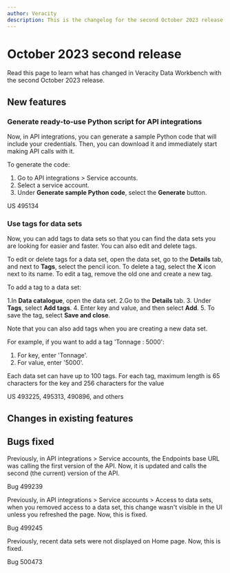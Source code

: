 ```yaml
---
author: Veracity
description: This is the changelog for the second October 2023 release of Data Workbench.
---
```


# October 2023 second release

Read this page to learn what has changed in Veracity Data Workbench with the second October 2023 release.

## New features

### Generate ready-to-use Python script for API integrations

Now, in API integrations, you can generate a sample Python code that will include your credentials. Then, you can download it and immediately start making API calls with it.

To generate the code:
1. Go to API integrations > Service accounts.
2. Select a service account.
3. Under **Generate sample Python code**, select the **Generate** button.

US 495134

### Use tags for data sets

Now, you can add tags to data sets so that you can find the data sets you are looking for easier and faster. You can also edit and delete tags.

To edit or delete tags for a data set, open the data set, go to the **Details** tab, and next to **Tags**, select the pencil icon. To delete a tag, select the **X** icon next to its name. To edit a tag, remove the old one and create a new tag.

To add a tag to a data set:

1.In **Data catalogue**, open the data set.
2.Go to the **Details** tab.
3. Under **Tags**, select **Add tags**.
4. Enter key and value, and then select **Add**.
5. To save the tag, select **Save and close**.

Note that you can also add tags when you are creating a new data set.

For example, if you want to add a tag 'Tonnage : 5000':
1. For key, enter 'Tonnage'.
2. For value, enter '5000'.

Each data set can have up to 100 tags. For each tag, maximum length is 65 characters for the key and 256 characters for the value

US 493225, 495313, 490896, and others

## Changes in existing features

## Bugs fixed

Previously, in API integrations > Service accounts, the Endpoints base URL was calling the first version of the API. Now, it is updated and calls the second (the current) version of the API.

Bug 499239

Previously, in API integrations > Service accounts > Access to data sets, when you removed access to a data set, this change wasn't visible in the UI unless you refreshed the page. Now, this is fixed.

Bug 499245

Previously, recent data sets were not displayed on Home page. Now, this is fixed.

Bug 500473


